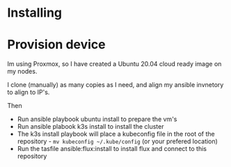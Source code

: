 # Installing

# Provision device

Im using Proxmox, so I have created a Ubuntu 20.04 cloud ready image on my nodes.

I clone (manually) as many copies as I need, and align my ansible invnetory to align to IP's.

Then

* Run ansible playbook ubuntu install to prepare the vm's
* Run ansible plabook k3s install to install the cluster
* The k3s install playbook will place a kubeconfig file in the root of the repository - `mv kubeconfig ~/.kube/config` (or your prefered location)
* Run the tasfile ansible:flux:install to install flux and connect to this repository



